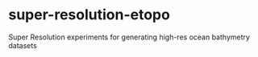 # super-resolution-etopo
Super Resolution experiments for generating high-res ocean bathymetry datasets
